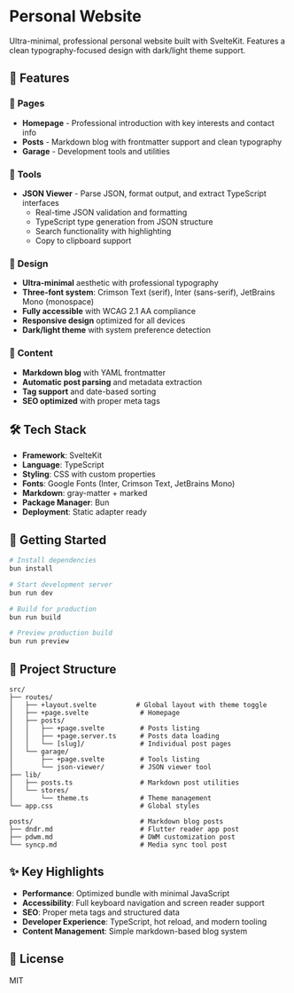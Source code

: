 # Personal Website

Ultra-minimal, professional personal website built with SvelteKit. Features a clean typography-focused design with dark/light theme support.

## 🎯 Features

### 📄 **Pages**

- **Homepage** - Professional introduction with key interests and contact info
- **Posts** - Markdown blog with frontmatter support and clean typography
- **Garage** - Development tools and utilities

### 🔧 **Tools**

- **JSON Viewer** - Parse JSON, format output, and extract TypeScript interfaces
  - Real-time JSON validation and formatting
  - TypeScript type generation from JSON structure
  - Search functionality with highlighting
  - Copy to clipboard support

### 🎨 **Design**

- **Ultra-minimal** aesthetic with professional typography
- **Three-font system**: Crimson Text (serif), Inter (sans-serif), JetBrains Mono (monospace)
- **Fully accessible** with WCAG 2.1 AA compliance
- **Responsive design** optimized for all devices
- **Dark/light theme** with system preference detection

### 📝 **Content**

- **Markdown blog** with YAML frontmatter
- **Automatic post parsing** and metadata extraction
- **Tag support** and date-based sorting
- **SEO optimized** with proper meta tags

## 🛠️ Tech Stack

- **Framework**: SvelteKit
- **Language**: TypeScript
- **Styling**: CSS with custom properties
- **Fonts**: Google Fonts (Inter, Crimson Text, JetBrains Mono)
- **Markdown**: gray-matter + marked
- **Package Manager**: Bun
- **Deployment**: Static adapter ready

## 🚀 Getting Started

```bash
# Install dependencies
bun install

# Start development server
bun run dev

# Build for production
bun run build

# Preview production build
bun run preview
```

## 📁 Project Structure

```
src/
├── routes/
│   ├── +layout.svelte          # Global layout with theme toggle
│   ├── +page.svelte             # Homepage
│   ├── posts/
│   │   ├── +page.svelte         # Posts listing
│   │   ├── +page.server.ts      # Posts data loading
│   │   └── [slug]/              # Individual post pages
│   └── garage/
│       ├── +page.svelte         # Tools listing
│       └── json-viewer/         # JSON viewer tool
├── lib/
│   ├── posts.ts                 # Markdown post utilities
│   └── stores/
│       └── theme.ts             # Theme management
└── app.css                      # Global styles

posts/                           # Markdown blog posts
├── dndr.md                      # Flutter reader app post
├── pdwm.md                      # DWM customization post
└── syncp.md                     # Media sync tool post
```

## ✨ Key Highlights

- **Performance**: Optimized bundle with minimal JavaScript
- **Accessibility**: Full keyboard navigation and screen reader support
- **SEO**: Proper meta tags and structured data
- **Developer Experience**: TypeScript, hot reload, and modern tooling
- **Content Management**: Simple markdown-based blog system

## 📄 License

MIT
